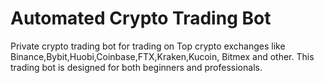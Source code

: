 # Automated Crypto Trading Bot
Private crypto trading bot for trading on Top crypto exchanges like Binance,Bybit,Huobi,Coinbase,FTX,Kraken,Kucoin, Bitmex and other. 
This trading bot is designed for both beginners and professionals. 



